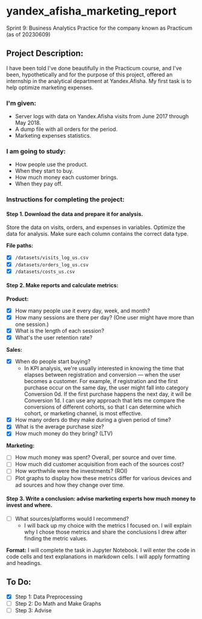 # yandex_afisha_marketing_report
Sprint 9: Business Analytics Practice for the company known as Practicum (as of 20230609)

## Project Description:
I have been told I've done beautifully in the Practicum course, and I've been, hypothetically and for the purpose of this project, offered an internship in the analytical department at Yandex.Afisha. My first task is to help optimize marketing expenses.

### I'm given:
- Server logs with data on Yandex.Afisha visits from June 2017 through May 2018.
- A dump file with all orders for the period.
- Marketing expenses statistics.

### I am going to study:
- How people use the product.
- When they start to buy.
- How much money each customer brings.
- When they pay off.

### Instructions for completing the project:

#### Step 1. Download the data and prepare it for analysis.
Store the data on visits, orders, and expenses in variables. Optimize the data for analysis. Make sure each column contains the correct data type.

**File paths:**
- [x] `/datasets/visits_log_us.csv`
- [x] `/datasets/orders_log_us.csv`
- [x] `/datasets/costs_us.csv`

#### Step 2. Make reports and calculate metrics:

**Product:**
- [x] How many people use it every day, week, and month?
- [x] How many sessions are there per day? (One user might have more than one session.)
- [x] What is the length of each session?
- [x] What's the user retention rate?

**Sales:**
- [x] When do people start buying?
    - In KPI analysis, we're usually interested in knowing the time that elapses between registration and conversion — when the user becomes a customer. For example, if registration and the first purchase occur on the same day, the user might fall into category Conversion 0d. If the first purchase happens the next day, it will be Conversion 1d. I can use any approach that lets me compare the conversions of different cohorts, so that I can determine which cohort, or marketing channel, is most effective.
- [x] How many orders do they make during a given period of time?
- [x] What is the average purchase size?
- [x] How much money do they bring? (LTV)

**Marketing:**
- [ ] How much money was spent? Overall, per source and over time.
- [ ] How much did customer acquisition from each of the sources cost?
- [ ] How worthwhile were the investments? (ROI)
- [ ] Plot graphs to display how these metrics differ for various devices and ad sources and how they change over time.

#### Step 3. Write a conclusion: advise marketing experts how much money to invest and where.
- [ ] What sources/platforms would I recommend?
    - I will back up my choice with the metrics I focused on. I will explain why I chose those metrics and share the conclusions I drew after finding the metric values.

**Format:**
I will complete the task in Jupyter Notebook. I will enter the code in code cells and text explanations in markdown cells. I will apply formatting and headings.

## To Do:
- [x] Step 1: Data Preprocessing
- [ ] Step 2: Do Math and Make Graphs
- [ ] Step 3: Advise